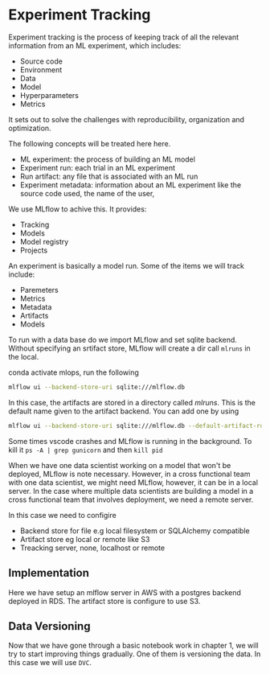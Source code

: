 # Experiment Tracking
Experiment tracking is the process of keeping track of all the relevant information from an ML experiment, which includes:

- Source code
- Environment
- Data
- Model
- Hyperparameters
- Metrics

It sets out to solve the challenges with reproducibility, organization and optimization.

The following concepts will be treated here here.

- ML experiment: the process of building an ML model
- Experiment run: each trial in an ML experiment
- Run artifact: any file that is associated with an ML run
- Experiment metadata: information about an ML experiment like the source code used, the name of the user,

We use MLflow to achive this. It provides:

- Tracking
- Models
- Model registry
- Projects

An experiment is basically a model run. Some of the items we will track include:

- Paremeters
- Metrics
- Metadata
- Artifacts
- Models

To run with a data base do we import MLflow and set sqlite backend. Without specifying an srtifact store, MLflow will create a dir call `mlruns` in the local.

conda activate mlops, run the following

``` bash
mlflow ui --backend-store-uri sqlite:///mlflow.db
```

In this case, the artifacts are stored in a directory called _mlruns_. This is the default name given to the artifact backend. You can add one by using

``` bash
mlflow ui --backend-store-uri sqlite:///mlflow.db --default-artifact-root ./artifacts_store
```

Some times vscode crashes and MLflow is running in the background. To kill it
`ps -A | grep gunicorn` and then `kill pid`

When we have one data scientist working on a model that won't be deployed, MLflow is note necessary. However, in a cross functional team with one data scientist, we might need MLflow, however, it can be in a local server. In the case where multiple data scientists are building a model in a cross functional team that involves deployment, we need a remote server.

In this case we need to configire

- Backend store for file e.g local filesystem or SQLAlchemy compatible
- Artifact store eg local or remote like S3
- Treacking server, none, localhost or remote


## Implementation

Here we have setup an mlflow server in AWS with a postgres backend deployed in RDS. The artifact store is configure to use S3.



## Data Versioning
Now that we have gone through a basic notebook work in chapter 1, we will try to start improving things gradually. One of them is versioning the data. In this case we will use `DVC`. 